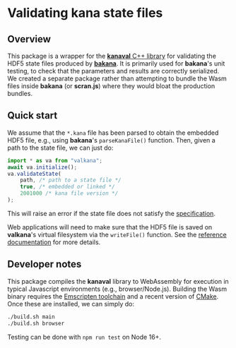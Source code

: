 # Validating kana state files

## Overview

This package is a wrapper for the [**kanaval** C++ library](https://github.com/LTLA/kanaval) for validating the HDF5 state files produced by [**bakana**](https://github.com/LTLA/bakana).
It is primarily used for **bakana**'s unit testing, to check that the parameters and results are correctly serialized. 
We created a separate package rather than attempting to bundle the Wasm files inside **bakana** (or **scran.js**) where they would bloat the production bundles.

## Quick start

We assume that the `*.kana` file has been parsed to obtain the embedded HDF5 file, e.g., using **bakana**'s `parseKanaFile()` function.
Then, given a path to the state file, we can just do:

```js
import * as va from "valkana";
await va.initialize();
va.validateState(
    path, /* path to a state file */
    true, /* embedded or linked */
    2001000 /* kana file version */
);
```

This will raise an error if the state file does not satisfy the [specification](https://github.com/LTLA/kanaval).

Web applications will need to make sure that the HDF5 file is saved on **valkana**'s virtual filesystem via the `writeFile()` function.
See the [reference documentation](https://ltla.github.io/valkana) for more details.

## Developer notes

This package compiles the **kanaval** library to WebAssembly for execution in typical Javascript environments (e.g., browser/Node.js).
Building the Wasm binary requires the [Emscripten toolchain](https://emscripten.org) and a recent version of [CMake](https://cmake.org).
Once these are installed, we can simply do:

```sh
./build.sh main
./build.sh browser
```

Testing can be done with `npm run test` on Node 16+.
